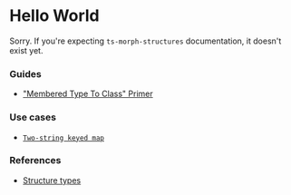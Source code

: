 # Hello World

Sorry.  If you're expecting `ts-morph-structures` documentation, it doesn't exist yet.

### Guides

- ["Membered Type To Class" Primer](./guides/MemberedTypeToClass.md)

### Use cases

- [`Two-string keyed map`](./use-cases/TwoKeyedMap.md)

### References

- [Structure types](./reference/structure-types.md)
